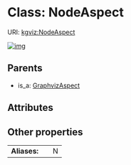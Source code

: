 
# Class: NodeAspect




URI: [kgviz:NodeAspect](https://w3id.org/kgviz/NodeAspect)


[![img](https://yuml.me/diagram/nofunky;dir:TB/class/[GraphvizAspect]^-[NodeAspect],[GraphvizAspect])](https://yuml.me/diagram/nofunky;dir:TB/class/[GraphvizAspect]^-[NodeAspect],[GraphvizAspect])

## Parents

 *  is_a: [GraphvizAspect](GraphvizAspect.md)

## Attributes


## Other properties

|  |  |  |
| --- | --- | --- |
| **Aliases:** | | N |

